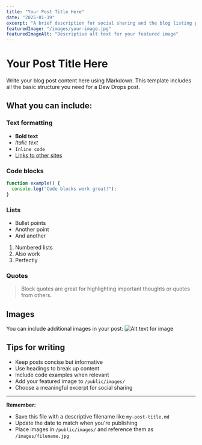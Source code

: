 ```yaml
---
title: "Your Post Title Here"
date: "2025-01-19"
excerpt: "A brief description for social sharing and the blog listing page. Keep it under 160 characters for best SEO results."
featuredImage: "/images/your-image.jpg"
featuredImageAlt: "Descriptive alt text for your featured image"
---
```


# Your Post Title Here

Write your blog post content here using Markdown. This template includes all the basic structure you need for a Dew Drops post.

## What you can include:

### Text formatting
- **Bold text**
- *Italic text*
- `Inline code`
- [Links to other sites](https://example.com)

### Code blocks
```javascript
function example() {
  console.log("Code blocks work great!");
}
```

### Lists
- Bullet points
- Another point
- And another

1. Numbered lists
2. Also work
3. Perfectly

### Quotes
> Block quotes are great for highlighting important thoughts or quotes from others.

## Images
You can include additional images in your post:
![Alt text for image](/images/another-image.jpg)

## Tips for writing
- Keep posts concise but informative
- Use headings to break up content
- Include code examples when relevant
- Add your featured image to `/public/images/`
- Choose a meaningful excerpt for social sharing

---

**Remember:** 
- Save this file with a descriptive filename like `my-post-title.md`
- Update the date to match when you're publishing
- Place images in `/public/images/` and reference them as `/images/filename.jpg`